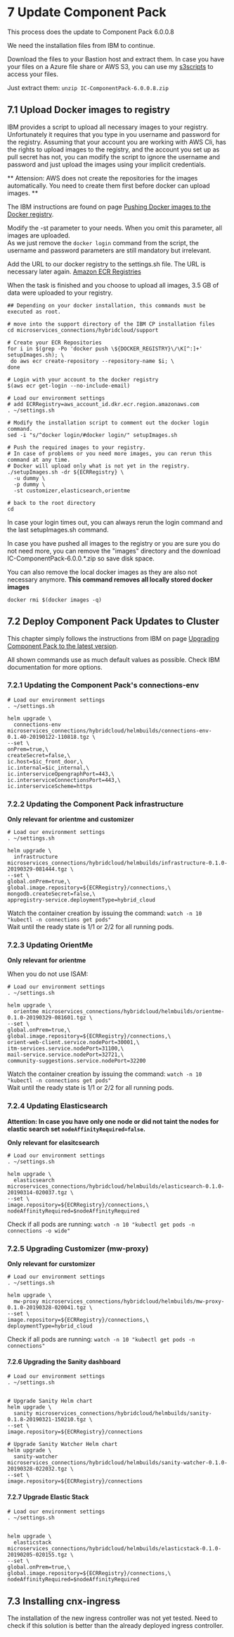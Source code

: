 # 7 Update Component Pack
This process does the update to Component Pack 6.0.0.8

We need the installation files from IBM to continue.

Download the files to your Bastion host and extract them. In case you have your files on a Azure file share or AWS S3, you can use my [s3scripts](https://github.com/MSSputnik/s3scripts) to access your files.

Just extract them: `unzip IC-ComponentPack-6.0.0.8.zip`


## 7.1 Upload Docker images to registry
IBM provides a script to upload all necessary images to your registry. Unfortunately it requires that you type in you username and password for the registry. 
Assuming that your account you are working with AWS Cli, has the rights to upload images to the registry, and the account you set up as pull secret has not, you can modify the script to ignore the username and password and just upload the images using your implicit credentials.


** Attension: AWS does not create the repositories for the images automatically. You need to create them first before docker can upload images. **

The IBM instructions are found on page [Pushing Docker images to the Docker registry](https://www.ibm.com/support/knowledgecenter/en/SSYGQH_6.0.0/admin/install/cp_install_push_docker_images.html).

Modify the -st parameter to your needs. When you omit this parameter, all images are uploaded.  
As we just remove the `docker login` command from the script, the username and password parameters are still mandatory but irrelevant.

Add the URL to our docker registry to the settings.sh file. The URL is necessary later again. [Amazon ECR Registries](https://docs.aws.amazon.com/AmazonECR/latest/userguide/Registries.html)

When the task is finished and you choose to upload all images, 3.5 GB of data were uploaded to your registry.

```
## Depending on your docker installation, this commands must be executed as root.

# move into the support directory of the IBM CP installation files
cd microservices_connections/hybridcloud/support

# Create your ECR Repositories
for i in $(grep -Po 'docker push \${DOCKER_REGISTRY}\/\K[^:]+' setupImages.sh); \
 do aws ecr create-repository --repository-name $i; \
done 

# Login with your account to the docker registry
$(aws ecr get-login --no-include-email)

# Load our environment settings
# add ECRRegistry=aws_account_id.dkr.ecr.region.amazonaws.com
. ~/settings.sh

# Modify the installation script to comment out the docker login command.
sed -i "s/^docker login/#docker login/" setupImages.sh

# Push the required images to your registry.
# In case of problems or you need more images, you can rerun this command at any time.
# Docker will upload only what is not yet in the registry.
./setupImages.sh -dr ${ECRRegistry} \
  -u dummy \
  -p dummy \
  -st customizer,elasticsearch,orientme

# back to the root directory
cd 

```

In case your login times out, you can always rerun the login command and the last setupImages.sh command.

In case you have pushed all images to the registry or you are sure you do not need more, you can remove the "images" directory and the download IC-ComponentPack-6.0.0.*.zip so save disk space.

You can also remove the local docker images as they are also not necessary anymore. **This command removes all locally stored docker images**

```
docker rmi $(docker images -q)

```

## 7.2 Deploy Component Pack Updates to Cluster

This chapter simply follows the instructions from IBM on page [Upgrading Component Pack to the latest version](https://www.ibm.com/support/knowledgecenter/en/SSYGQH_6.0.0/admin/install/cp_install_upgrade_latest_versions.html).

All shown commands use as much default values as possible. Check IBM documentation for more options.

### 7.2.1 Updating the Component Pack's connections-env

```
# Load our environment settings
. ~/settings.sh

helm upgrade \
  connections-env microservices_connections/hybridcloud/helmbuilds/connections-env-0.1.40-20190122-110818.tgz \
--set \
onPrem=true,\
createSecret=false,\
ic.host=$ic_front_door,\
ic.internal=$ic_internal,\
ic.interserviceOpengraphPort=443,\
ic.interserviceConnectionsPort=443,\
ic.interserviceScheme=https

```

### 7.2.2 Updating the Component Pack infrastructure

**Only relevant for orientme and customizer**

```
# Load our environment settings
. ~/settings.sh

helm upgrade \
  infrastructure microservices_connections/hybridcloud/helmbuilds/infrastructure-0.1.0-20190329-081444.tgz \
--set \
global.onPrem=true,\
global.image.repository=${ECRRegistry}/connections,\
mongodb.createSecret=false,\
appregistry-service.deploymentType=hybrid_cloud

```

Watch the container creation by issuing the command: `watch -n 10 "kubectl -n connections get pods"`  
Wait until the ready state is 1/1 or 2/2 for all running pods.

### 7.2.3 Updating OrientMe

**Only relevant for orientme**

When you do not use ISAM:

```
# Load our environment settings
. ~/settings.sh

helm upgrade \
  orientme microservices_connections/hybridcloud/helmbuilds/orientme-0.1.0-20190329-081601.tgz \
--set \
global.onPrem=true,\
global.image.repository=${ECRRegistry}/connections,\
orient-web-client.service.nodePort=30001,\
itm-services.service.nodePort=31100,\
mail-service.service.nodePort=32721,\
community-suggestions.service.nodePort=32200

```

Watch the container creation by issuing the command: `watch -n 10 "kubectl -n connections get pods"`  
Wait until the ready state is 1/1 or 2/2 for all running pods.


### 7.2.4 Updating Elasticsearch

**Attention: In case you have only one node or did not taint the nodes for elastic search set `nodeAffinityRequired=false`.**

**Only relevant for elasitcsearch**

```
# Load our environment settings
. ~/settings.sh

helm upgrade \
  elasticsearch microservices_connections/hybridcloud/helmbuilds/elasticsearch-0.1.0-20190314-020037.tgz \
--set \
image.repository=${ECRRegistry}/connections,\
nodeAffinityRequired=$nodeAffinityRequired

```

Check if all pods are running: `watch -n 10 "kubectl get pods -n connections -o wide"`

### 7.2.5 Upgrading Customizer (mw-proxy)

**Only relevant for curstomizer**

```
# Load our environment settings
. ~/settings.sh

helm upgrade \
  mw-proxy microservices_connections/hybridcloud/helmbuilds/mw-proxy-0.1.0-20190328-020041.tgz \
--set \
image.repository=${ECRRegistry}/connections,\
deploymentType=hybrid_cloud

```

Check if all pods are running: `watch -n 10 "kubectl get pods -n connections"`

#### 7.2.6 Upgrading the Sanity dashboard

```
# Load our environment settings
. ~/settings.sh


# Upgrade Sanity Helm chart
helm upgrade \
  sanity microservices_connections/hybridcloud/helmbuilds/sanity-0.1.8-20190321-150210.tgz \
--set \
image.repository=${ECRRegistry}/connections

# Upgrade Sanity Watcher Helm chart
helm upgrade \
  sanity-watcher microservices_connections/hybridcloud/helmbuilds/sanity-watcher-0.1.0-20190328-022032.tgz \
--set \
image.repository=${ECRRegistry}/connections

```

#### 7.2.7 Upgrade Elastic Stack

```
# Load our environment settings
. ~/settings.sh


helm upgrade \
  elasticstack microservices_connections/hybridcloud/helmbuilds/elasticstack-0.1.0-20190205-020155.tgz \
--set \
global.onPrem=true,\
global.image.repository=${ECRRegistry}/connections,\
nodeAffinityRequired=$nodeAffinityRequired

```

## 7.3 Installing cnx-ingress
The installation of the new ingress controller was not yet tested. 
Need to check if this solution is better than the already deployed ingress controller.

